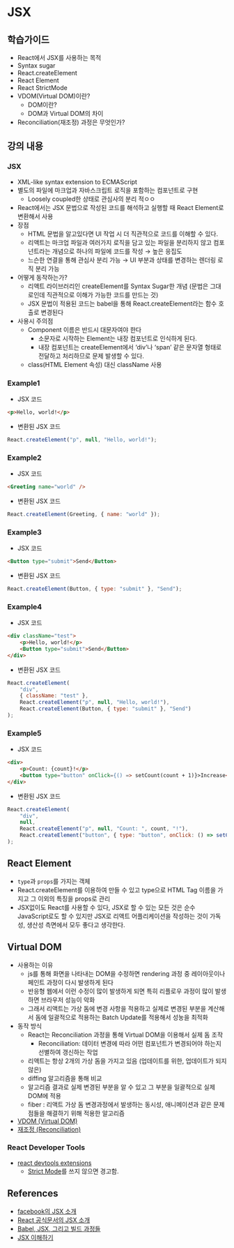 # JSX

## 학습가이드

* React에서 JSX를 사용하는 목적
* Syntax sugar
* React.createElement
* React Element
* React StrictMode
* VDOM(Virtual DOM)이란?
  * DOM이란?
  * DOM과 Virtual DOM의 차이
* Reconciliation(재조정) 과정은 무엇인가?

## 강의 내용

### JSX

* XML-like syntax extension to ECMAScript
* 별도의 파일에 마크업과 자바스크립트 로직을 포함하는 컴포넌트로 구현
  * Loosely coupled한 상태로 관심사의 분리 적ㅇㅇ
* React에서는 JSX 문법으로 작성된 코드를 해석하고 실행할 때 React Element로 변환해서 사용
* 장점
  * HTML 문법을 알고있다면 UI 작업 시 더 직관적으로 코드를 이해할 수 있다.
  * 리액트는 마크업 파일과 여러가지 로직을 담고 있는 파일을 분리하지 않고 컴포넌트라는 개념으로 하나의 파일에 코드를 작성 → 높은 응집도
  * 느슨한 연결을 통해 관심사 분리 가능 → UI 부분과 상태를 변경하는 렌더링 로직 분리 가능
* 어떻게 동작하는가?
  * 리액트 라이브러리인 createElement를 Syntax Sugar한 개념 (문법은 그대로인데 직관적으로 이해가 가능한 코드를 만드는 것)
  * JSX 문법이 적용된 코드는 babel을 통해 React.createElement라는 함수 호출로 변경된다
* 사용시 주의점
  * Component 이름은 반드시 대문자여야 한다
    * 소문자로 시작하는 Element는 내장 컴포넌트로 인식하게 된다.
    * 내장 컴포넌트는 createElement에서 ‘div’나 ‘span’ 같은 문자열 형태로 전달하고 처리하므로 문제 발생할 수 있다.
  * class(HTML Element 속성) 대신 className 사용

### Example1

* JSX 코드

```html
<p>Hello, world!</p>
```

* 변환된 JSX 코드

```jsx
React.createElement("p", null, "Hello, world!");
```

### Example2

* JSX 코드

```html
<Greeting name="world" />
```

* 변환된 JSX 코드

```jsx
React.createElement(Greeting, { name: "world" });
```

### Example3

* JSX 코드

```html
<Button type="submit">Send</Button>
```

* 변환된 JSX 코드

```jsx
React.createElement(Button, { type: "submit" }, "Send");
```

### Example4

* JSX 코드

```html
<div className="test">
    <p>Hello, world!</p>
    <Button type="submit">Send</Button>
</div>
```

* 변환된 JSX 코드

```jsx
React.createElement(
    "div",
    { className: "test" },
    React.createElement("p", null, "Hello, world!"),
    React.createElement(Button, { type: "submit" }, "Send")
);
```

### Example5

* JSX 코드

```html
<div>
    <p>Count: {count}!</p>
    <button type="button" onClick={() => setCount(count + 1)}>Increase</button>
</div>
```

* 변환된 JSX 코드

```jsx
React.createElement(
    "div",
    null,
    React.createElement("p", null, "Count: ", count, "!"),
    React.createElement("button", { type: "button", onClick: () => setCount(count + 1) }, "Increase")
);
```

## React Element

* `type`과 `props`를 가지는 객체
* React.createElement를 이용하여 만들 수 있고 type으로 HTML  Tag 이름을 가지고 그 이외의 특징을 props로 관리
* JSX없이도 React를 사용할 수 있다, JSX로 할 수 있는 모든 것은 순수 JavaScript로도 할 수 있지만 JSX로 리액트 어플리케이션을 작성하는 것이 가독성, 생산성 측면에서 모두 좋다고 생각한다.

## Virtual DOM

* 사용하는 이유
  * js를 통해 화면을 나타내는 DOM을 수정하면 rendering 과정 중 레이아웃이나 페인트 과정이 다시 발생하게 된다
  * 반응형 웹에서 이런 수정이 많이 발생하게 되면 특히 리플로우 과정이 많이 발생하면 브라우저 성능이 악화
  * 그래서 리액트는 가상 돔에 변경 사항을 적용하고 실제로 변경된 부분을 계산해서 돔에 일괄적으로 적용하는 Batch Update를 적용해서 성눙을 최적화
* 동작 방식
  * React는 Reconciliation 과정을 통해 Virtual DOM을 이용해서 실제 돔 조작
    * Reconciliation: 데이터 변경에 따라 어떤 컴포넌트가 변경되어야 하는지 선별하여 갱신하는 작업
  * 리액트는 항상 2개의 가상 돔을 가지고 있음 (업데이트를 위한, 업데이트가 되지 않은)
  * diffing 알고리즘을 통해 비교
  * 알고리즘 결과로 실제 변경된 부분을 알 수 있고 그 부분을 일괄적으로 실제 DOM에 적용
  * fiber : 리액트 가상 돔 변경과정에서 발생하는 동시성, 애니메이션과 같은 문제점들을 해결하기 위해 적용한 알고리즘
* [VDOM (Virtual DOM)](https://ko.reactjs.org/docs/faq-internals.html)
* [재조정 (Reconciliation)](https://ko.reactjs.org/docs/reconciliation.html)

### React Developer Tools

* [react devtools extensions](https://github.com/facebook/react/tree/main/packages/react-devtools-extensions)
  * [Strict Mode](https://ko.reactjs.org/docs/strict-mode.html)를 쓰지 않으면 경고함.

## References

* [facebook의 JSX 소개](https://facebook.github.io/jsx/)
* [React 공식문서의 JSX 소개](https://ko.reactjs.org/docs/introducing-jsx.html)
* [Babel, JSX, 그리고 빌드 과정들](https://ko.reactjs.org/docs/faq-build.html)
* [JSX 이해하기](https://ko.reactjs.org/docs/jsx-in-depth.html)
